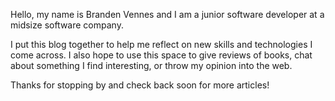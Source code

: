 Hello, my name is Branden Vennes and I am a junior software developer at a midsize software company.

I put this blog together to help me reflect on new skills and technologies I come across. I also hope to use this space to give reviews of books, chat about something I find interesting, or throw my opinion into the web.

Thanks for stopping by and check back soon for more articles!
